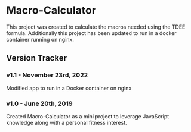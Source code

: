 # Macro-Calculator

This project was created to calculate the macros needed using the TDEE formula.
Additionally this project has been updated to run in a docker container running on nginx.

## Version Tracker

### v1.1 - November 23rd, 2022
Modified app to run in a Docker container on nginx

### v1.0 - June 20th, 2019
Created Macro-Calculator as a mini project to leverage JavaScript knowledge along with a personal fitness interest.
